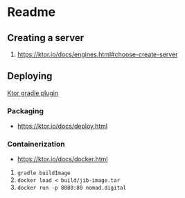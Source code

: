 

# Readme

## Creating a server
1. https://ktor.io/docs/engines.html#choose-create-server

## Deploying 

[Ktor gradle plugin](https://github.com/ktorio/ktor-build-plugins)

### Packaging 

* https://ktor.io/docs/deploy.html

### Containerization

* https://ktor.io/docs/docker.html

1. `gradle buildImage`
2. `docker load < build/jib-image.tar`
3. `docker run -p 8080:80 nomad.digital`